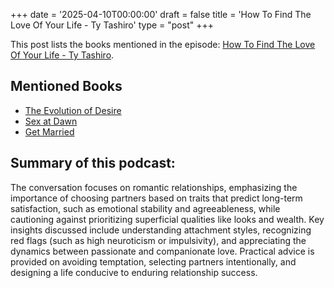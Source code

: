 +++
date = '2025-04-10T00:00:00'
draft = false
title = 'How To Find The Love Of Your Life - Ty Tashiro'
type = "post"
+++

This post lists the books mentioned in the episode: [How To Find The Love Of Your Life - Ty Tashiro](https://www.youtube.com/watch?v=8hI0LEkRqXk).

## Mentioned Books

- [The Evolution of Desire](https://www.amazon.com/s?k=The+Evolution+of+Desire)
- [Sex at Dawn](https://www.amazon.com/s?k=Sex+at+Dawn)
- [Get Married](https://www.amazon.com/s?k=Get+Married)

## Summary of this podcast:
The conversation focuses on romantic relationships, emphasizing the importance of choosing partners based on traits that predict long-term satisfaction, such as emotional stability and agreeableness, while cautioning against prioritizing superficial qualities like looks and wealth. Key insights discussed include understanding attachment styles, recognizing red flags (such as high neuroticism or impulsivity), and appreciating the dynamics between passionate and companionate love. Practical advice is provided on avoiding temptation, selecting partners intentionally, and designing a life conducive to enduring relationship success.
